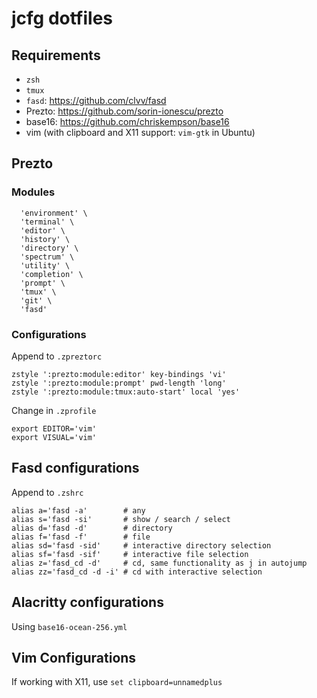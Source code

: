 # jcfg dotfiles

## Requirements

- `zsh`
- `tmux`
- `fasd`: https://github.com/clvv/fasd
- Prezto: https://github.com/sorin-ionescu/prezto
- base16: https://github.com/chriskempson/base16
- vim (with clipboard and X11 support: `vim-gtk` in Ubuntu)

## Prezto

### Modules

```
  'environment' \
  'terminal' \
  'editor' \
  'history' \
  'directory' \
  'spectrum' \
  'utility' \
  'completion' \
  'prompt' \
  'tmux' \
  'git' \
  'fasd'
```

### Configurations

Append to `.zpreztorc`

```
zstyle ':prezto:module:editor' key-bindings 'vi'
zstyle ':prezto:module:prompt' pwd-length 'long'
zstyle ':prezto:module:tmux:auto-start' local 'yes'
```

Change in `.zprofile`

```
export EDITOR='vim'
export VISUAL='vim'
```

## Fasd configurations

Append to `.zshrc`

```
alias a='fasd -a'        # any
alias s='fasd -si'       # show / search / select
alias d='fasd -d'        # directory
alias f='fasd -f'        # file
alias sd='fasd -sid'     # interactive directory selection
alias sf='fasd -sif'     # interactive file selection
alias z='fasd_cd -d'     # cd, same functionality as j in autojump
alias zz='fasd_cd -d -i' # cd with interactive selection
```

## Alacritty configurations

Using `base16-ocean-256.yml`

## Vim Configurations

If working with X11, use `set clipboard=unnamedplus`
